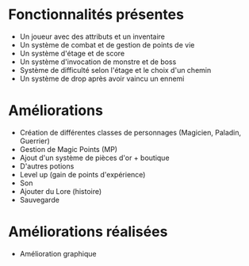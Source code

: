 # Fonctionnalités présentes

* Un joueur avec des attributs et un inventaire
* Un système de combat et de gestion de points de vie
* Un système d'étage et de score
* Un système d'invocation de monstre et de boss
* Système de difficulté selon l'étage et le choix d'un chemin
* Un système de drop après avoir vaincu un ennemi

# Améliorations

* Création de différentes classes de personnages (Magicien, Paladin, Guerrier)
* Gestion de Magic Points (MP)
* Ajout d'un système de pièces d'or + boutique
* D'autres potions
* Level up (gain de points d'expérience)
* Son
* Ajouter du Lore (histoire)
* Sauvegarde

# Améliorations réalisées

* Amélioration graphique